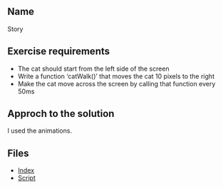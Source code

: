 ## Name 
Story
## Exercise requirements
* The cat should start from the left side of the screen
* Write a function ‘catWalk()’ that moves the cat 10 pixels to the right
* Make the cat move across the screen by calling that function every 50ms
## Approch to the solution
I used the animations.

## Files
* [Index](index.html) 
* [Script](script/main.js) 